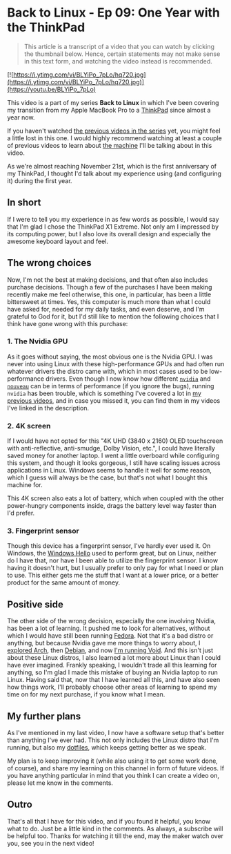 # Back to Linux - Ep 09: One Year with the ThinkPad

> This article is a transcript of a video that you can watch by clicking the thumbnail below. Hence, certain statements may not make sense in this text form, and watching the video instead is recommended.

[![https://i.ytimg.com/vi/BLYiPo_7pLo/hq720.jpg](https://i.ytimg.com/vi/BLYiPo_7pLo/hq720.jpg)](https://youtu.be/BLYiPo_7pLo)

This video is a part of my series **Back to Linux** in which I've been covering my transition from my Apple MacBook Pro to a [ThinkPad](https://www.lenovo.com/us/en/laptops/thinkpad/thinkpad-x1/ThinkPad-X1-Extreme-Gen-3/p/20TKCTO1WWENUS0) since almost a year now.

If you haven't watched [the previous videos in the series](https://www.youtube.com/playlist?list=PLe6BbPAW-Wxgz5Jly855Aw3qWRiWqTXHO) yet, you might feel a little lost in this one. I would highly recommend watching at least a couple of previous videos to learn about [the machine](https://www.lenovo.com/us/en/laptops/thinkpad/thinkpad-x1/ThinkPad-X1-Extreme-Gen-3/p/20TKCTO1WWENUS0) I'll be talking about in this video.

As we're almost reaching November 21st, which is the first anniversary of my ThinkPad, I thought I'd talk about my experience using (and configuring it) during the first year.

## In short

If I were to tell you my experience in as few words as possible, I would say that I'm glad I chose the ThinkPad X1 Extreme. Not only am I impressed by its computing power, but I also love its overall design and especially the awesome keyboard layout and feel.

## The wrong choices

Now, I'm not the best at making decisions, and that often also includes purchase decisions. Though a few of the purchases I have been making recently make me feel otherwise, this one, in particular, has been a little bittersweet at times. Yes, this computer is much more than what I could have asked for, needed for my daily tasks, and even deserve, and I'm grateful to God for it, but I'd still like to mention the following choices that I think have gone wrong with this purchase:

### 1. The Nvidia GPU

As it goes without saying, the most obvious one is the Nvidia GPU. I was never into using Linux with these high-performance GPUs and had often run whatever drivers the distro came with, which in most cases used to be low-performance drivers. Even though I now know how different [`nvidia`](https://www.nvidia.com) and [`nouveau`](https://nouveau.freedesktop.org) can be in terms of performance (if you ignore the bugs), running `nvidia` has been trouble, which is something I've covered a lot in [my previous videos](https://www.youtube.com/c/myTerminal/videos), and in case you missed it, you can find them in my videos I've linked in the description.

### 2. 4K screen

If I would have not opted for this "4K UHD (3840 x 2160) OLED touchscreen with anti-reflective, anti-smudge, Dolby Vision, etc.", I could have literally saved money for another laptop. I went a little overboard while configuring this system, and though it looks gorgeous, I still have scaling issues across applications in Linux. Windows seems to handle it well for some reason, which I guess will always be the case, but that's not what I bought this machine for.

This 4K screen also eats a lot of battery, which when coupled with the other power-hungry components inside, drags the battery level way faster than I'd prefer.

### 3. Fingerprint sensor

Though this device has a fingerprint sensor, I've hardly ever used it. On Windows, the [Windows Hello](https://support.microsoft.com/en-us/windows/learn-about-windows-hello-and-set-it-up-dae28983-8242-bb2a-d3d1-87c9d265a5f0#WindowsVersion=Windows_10) used to perform great, but on Linux, neither do I have that, nor have I been able to utilize the fingerprint sensor. I know having it doesn't hurt, but I usually prefer to only pay for what I need or plan to use. This either gets me the stuff that I want at a lower price, or a better product for the same amount of money.

## Positive side 

The other side of the wrong decision, especially the one involving Nvidia, has been a lot of learning. It pushed me to look for alternatives, without which I would have still been running [Fedora](https://getfedora.org). Not that it's a bad distro or anything, but because Nvidia gave me more things to worry about, I [explored Arch](https://www.youtube.com/watch?v=u4ivXywSekY), then [Debian](https://www.youtube.com/watch?v=2vlGNDqYdb8), and now [I'm running Void](https://www.youtube.com/watch?v=Yn0NTmMg5a8). And this isn't just about these Linux distros, I also learned a lot more about Linux than I could have ever imagined. Frankly speaking, I wouldn't trade all this learning for anything, so I'm glad I made this mistake of buying an Nvidia laptop to run Linux. Having said that, now that I have learned all this, and have also seen how things work, I'll probably choose other areas of learning to spend my time on for my next purchase, if you know what I mean.

## My further plans

As I've mentioned in my last video, I now have a software setup that's better than anything I've ever had. This not only includes the Linux distro that I'm running, but also my [dotfiles](https://github.com/myTerminal/dotfiles), which keeps getting better as we speak.

My plan is to keep improving it (while also using it to get some work done, of course), and share my learning on this channel in form of future videos. If you have anything particular in mind that you think I can create a video on, please let me know in the comments.

## Outro

That's all that I have for this video, and if you found it helpful, you know what to do. Just be a little kind in the comments. As always, a subscribe will be helpful too. Thanks for watching it till the end, may the maker watch over you, see you in the next video!
